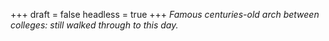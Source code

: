 
+++
draft = false
headless = true
+++
_Famous centuries-old arch between colleges: still walked through to this day._
